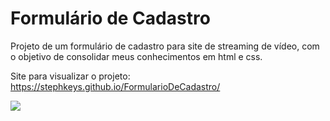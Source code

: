 # Formulário de Cadastro

Projeto de um formulário de cadastro para site de streaming de vídeo, com o objetivo de consolidar meus conhecimentos em html e css.

Site para visualizar o projeto: https://stephkeys.github.io/FormularioDeCadastro/

<img src="https://user-images.githubusercontent.com/70416127/145928646-1becd607-4cdb-454f-b7c6-59341186c231.png">